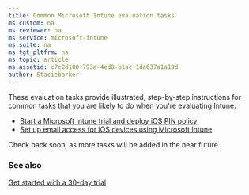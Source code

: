 ```yaml
---
title: Common Microsoft Intune evaluation tasks
ms.custom: na
ms.reviewer: na
ms.service: microsoft-intune
ms.suite: na
ms.tgt_pltfrm: na
ms.topic: article
ms.assetid: c7c2d100-793a-4ed8-b1ac-1da637a1a19d
author: Staciebarker
---
```


These evaluation tasks provide illustrated, step-by-step instructions for common tasks that you are likely to do when you're evaluating Intune:

- [Start a Microsoft Intune trial and deploy iOS PIN policy](start-a-microsoft-intune-trial-and-deploy-ios-pin-policy.md)
- [Set up email access for iOS devices using Microsoft Intune](set-up-email-access-for-ios-devices-using-microsoft-intune.md)

Check back soon, as more tasks will be added in the near future.

### See also
[Get started with a 30-day trial](30-day-trial-revision.md)